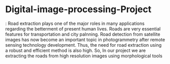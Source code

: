 # Digital-image-processing-Project
: Road extraction plays one of the major roles in many applications regarding the betterment of present human lives. Roads are very essential features for transportation and city palnning. Road detection from satellite images has now become an important topic in photogrammetry after remote sensing technology development. Thus, the need for road extraction using a robust and efficient method is also high. So, In our project we are extracting the roads from high resolution images using morphological tools
